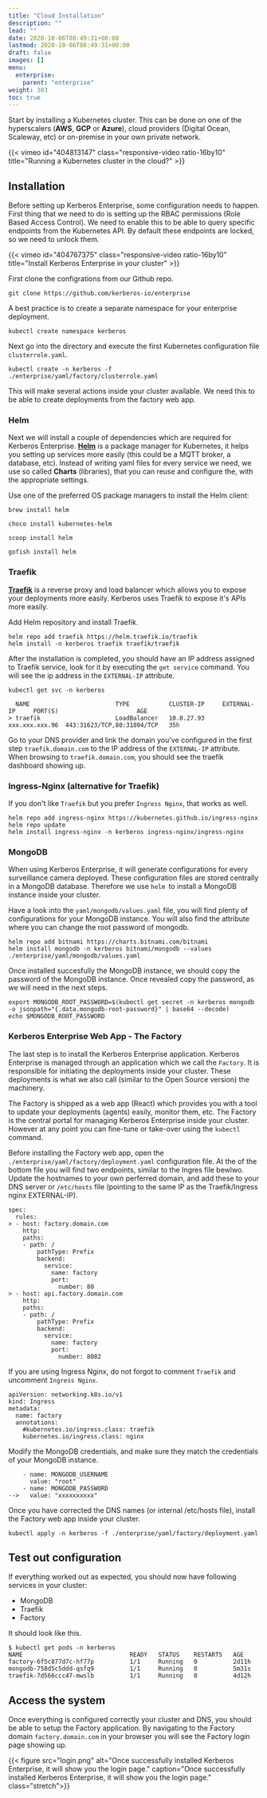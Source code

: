 ```yaml
---
title: "Cloud Installation"
description: ""
lead: ""
date: 2020-10-06T08:49:31+00:00
lastmod: 2020-10-06T08:49:31+00:00
draft: false
images: []
menu:
  enterprise:
    parent: "enterprise"
weight: 303
toc: true
---
```


Start by installing a Kubernetes cluster. This can be done on one of the hyperscalers (**AWS**, **GCP** or **Azure**),
cloud providers (Digital Ocean, Scaleway, etc) or on-premise in your own private network.

{{< vimeo id="404813147" class="responsive-video ratio-16by10" title="Running a Kubernetes cluster in the cloud?" >}}


## Installation

Before setting up Kerberos Enterprise, some configuration needs to happen. First thing that we need to do is setting up the RBAC permissions (Role Based Access Control). We need to enable this to be able to query specific endpoints from the Kubernetes API. By default these endpoints are locked, so we need to unlock them.

{{< vimeo id="404767375" class="responsive-video ratio-16by10" title="Install Kerberos Enterprise in your cluster" >}}

First clone the configrations from our Github repo.

    git clone https://github.com/kerberos-io/enterprise

A best practice is to create a separate namespace for your enterprise deployment.

    kubectl create namespace kerberos

Next go into the directory and execute the first Kubernetes configuration file `clusterrole.yaml`.

    kubectl create -n kerberos -f ./enterprise/yaml/factory/clusterrole.yaml

This will make several actions inside your cluster available. We need this to be able to create deployments from the factory web app.

### Helm

Next we will install a couple of dependencies which are required for Kerberos Enterprise. [**Helm**](https://helm.sh/) is a package manager for Kubernetes, it helps you setting up services more easily (this could be a MQTT broker, a database, etc).
Instead of writing yaml files for every service we need, we use so called **Charts** (libraries), that you can reuse and configure the,
with the appropriate settings.

Use one of the preferred OS package managers to install the Helm client:

    brew install helm

    choco install kubernetes-helm

    scoop install helm

    gofish install helm

### Traefik

[**Traefik**](https://containo.us/traefik/) is a reverse proxy and load balancer which allows you to expose your deployments more easily. Kerberos uses Traefik to expose it's APIs more easily.

Add Helm repository and install Traefik.

    helm repo add traefik https://helm.traefik.io/traefik
    helm install -n kerberos traefik traefik/traefik

After the installation is completed, you should have an IP address assigned to Traefik service, look for it by executing the `get service` command. You will see the ip address in the `EXTERNAL-IP` attribute.

    kubectl get svc -n kerberos

      NAME                        TYPE           CLUSTER-IP     EXTERNAL-IP     PORT(S)                      AGE
    > traefik                     LoadBalancer   10.0.27.93     xxx.xxx.xxx.96  443:31623/TCP,80:31804/TCP   35h
       
Go to your DNS provider and link the domain you've configured in the first step `traefik.domain.com` to the IP address of the `EXTERNAL-IP` attribute. When browsing to `traefik.domain.com`, you should see the traefik dashboard showing up.

### Ingress-Nginx (alternative for Traefik)

If you don't like `Traefik` but you prefer `Ingress Nginx`, that works as well.

    helm repo add ingress-nginx https://kubernetes.github.io/ingress-nginx
    helm repo update
    helm install ingress-nginx -n kerberos ingress-nginx/ingress-nginx

### MongoDB

When using Kerberos Enterprise, it will generate configurations for every surveillance camera deployed. These configuration files are stored centrally in a MongoDB database. Therefore we use `helm `to install a MongoDB instance inside your cluster.

Have a look into the `yaml/mongodb/values.yaml` file, you will find plenty of configurations for your MongoDB instance. You will also find the attribute where you can change the root password of mongodb.

    helm repo add bitnami https://charts.bitnami.com/bitnami
    helm install mongodb -n kerberos bitnami/mongodb --values ./enterprise/yaml/mongodb/values.yaml

Once installed succesfully the MongoDB instance, we should copy the password of the MongoDB instance. Once revealed copy the password, as we will need in the next steps.

    export MONGODB_ROOT_PASSWORD=$(kubectl get secret -n kerberos mongodb -o jsonpath="{.data.mongodb-root-password}" | base64 --decode)
    echo $MONGODB_ROOT_PASSWORD

### Kerberos Enterprise Web App - The Factory

The last step is to install the Kerberos Enterprise application. Kerberos Enterprise is managed through an application which we call the `Factory`. It is responsible for initiating the deployments inside your cluster. These deployments is what we also call (similar to the Open Source version) the machinery.

The Factory is shipped as a web app (React) which provides you with a tool to update your deployments (agents) easily, monitor them, etc. The Factory is the central portal for managing Kerberos Enterprise inside your cluster. However at any point you can fine-tune or take-over using the `kubectl` command.

Before installing the Factory web app, open the `./enterprise/yaml/factory/deployment.yaml` configuration file. At the of the bottom file you will find two endpoints, similar to the Ingres file bewlwo. Update the hostnames to your own perferred domain, and add these to your DNS server or `/etc/hosts` file (pointing to the same IP as the Traefik/Ingress nginx EXTERNAL-IP).

    spec:
      rules:
    > - host: factory.domain.com
        http:
        paths:
        - path: /
            pathType: Prefix
            backend:
              service:
                name: factory
                port:
                  number: 80
    > - host: api.factory.domain.com
        http:
        paths:
        - path: /
            pathType: Prefix
            backend:
              service:
                name: factory
                port:
                  number: 8082

If you are using Ingress Nginx, do not forgot to comment `Traefik` and uncomment `Ingress Nginx`.

    apiVersion: networking.k8s.io/v1
    kind: Ingress
    metadata:
      name: factory
      annotations:
        #kubernetes.io/ingress.class: traefik
        kubernetes.io/ingress.class: nginx

Modify the MongoDB credentials, and make sure they match the credentials of your MongoDB instance.

        - name: MONGODB_USERNAME
          value: "root"
        - name: MONGODB_PASSWORD
    -->   value: "xxxxxxxxxx"

Once you have corrected the DNS names (or internal /etc/hosts file), install the Factory web app inside your cluster.

    kubectl apply -n kerberos -f ./enterprise/yaml/factory/deployment.yaml

## Test out configuration

If everything worked out as expected, you should now have following services in your cluster:

- MongoDB
- Traefik
- Factory

It should look like this.

    $ kubectl get pods -n kerberos
    NAME                              READY   STATUS    RESTARTS   AGE
    factory-6f5c877d7c-hf77p          1/1     Running   0          2d11h
    mongodb-758d5c5ddd-qsfq9          1/1     Running   0          5m31s
    traefik-7d566ccc47-mwslb          1/1     Running   0          4d12h

## Access the system

Once everything is configured correctly your cluster and DNS, you should be able to setup the Factory application. By navigating to the Factory domain `factory.domain.com` in your browser you will see the Factory login page showing up.

{{< figure src="login.png" alt="Once successfully installed Kerberos Enterprise, it will show you the login page." caption="Once successfully installed Kerberos Enterprise, it will show you the login page." class="stretch">}}
